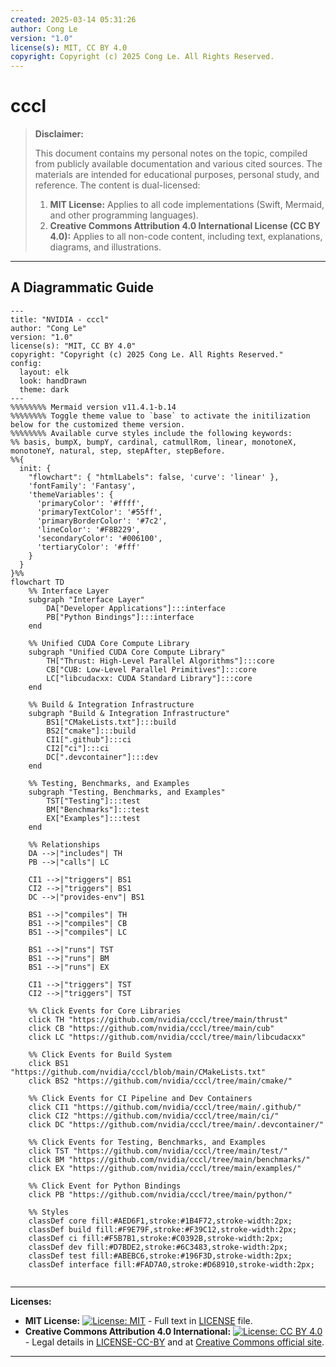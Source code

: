```yaml
---
created: 2025-03-14 05:31:26
author: Cong Le
version: "1.0"
license(s): MIT, CC BY 4.0
copyright: Copyright (c) 2025 Cong Le. All Rights Reserved.
---
```




# cccl
> **Disclaimer:**
>
> This document contains my personal notes on the topic,
> compiled from publicly available documentation and various cited sources.
> The materials are intended for educational purposes, personal study, and reference.
> The content is dual-licensed:
> 1. **MIT License:** Applies to all code implementations (Swift, Mermaid, and other programming languages).
> 2. **Creative Commons Attribution 4.0 International License (CC BY 4.0):** Applies to all non-code content, including text, explanations, diagrams, and illustrations.
---


## A Diagrammatic Guide 



```mermaid
---
title: "NVIDIA - cccl"
author: "Cong Le"
version: "1.0"
license(s): "MIT, CC BY 4.0"
copyright: "Copyright (c) 2025 Cong Le. All Rights Reserved."
config:
  layout: elk
  look: handDrawn
  theme: dark
---
%%%%%%%% Mermaid version v11.4.1-b.14
%%%%%%%% Toggle theme value to `base` to activate the initilization below for the customized theme version.
%%%%%%%% Available curve styles include the following keywords:
%% basis, bumpX, bumpY, cardinal, catmullRom, linear, monotoneX, monotoneY, natural, step, stepAfter, stepBefore.
%%{
  init: {
    "flowchart": { "htmlLabels": false, 'curve': 'linear' },
    'fontFamily': 'Fantasy',
    'themeVariables': {
      'primaryColor': '#ffff',
      'primaryTextColor': '#55ff',
      'primaryBorderColor': '#7c2',
      'lineColor': '#F8B229',
      'secondaryColor': '#006100',
      'tertiaryColor': '#fff'
    }
  }
}%%
flowchart TD
    %% Interface Layer
    subgraph "Interface Layer"
        DA["Developer Applications"]:::interface
        PB["Python Bindings"]:::interface
    end

    %% Unified CUDA Core Compute Library
    subgraph "Unified CUDA Core Compute Library"
        TH["Thrust: High-Level Parallel Algorithms"]:::core
        CB["CUB: Low-Level Parallel Primitives"]:::core
        LC["libcudacxx: CUDA Standard Library"]:::core
    end

    %% Build & Integration Infrastructure
    subgraph "Build & Integration Infrastructure"
        BS1["CMakeLists.txt"]:::build
        BS2["cmake"]:::build
        CI1[".github"]:::ci
        CI2["ci"]:::ci
        DC[".devcontainer"]:::dev
    end

    %% Testing, Benchmarks, and Examples
    subgraph "Testing, Benchmarks, and Examples"
        TST["Testing"]:::test
        BM["Benchmarks"]:::test
        EX["Examples"]:::test
    end

    %% Relationships
    DA -->|"includes"| TH
    PB -->|"calls"| LC

    CI1 -->|"triggers"| BS1
    CI2 -->|"triggers"| BS1
    DC -->|"provides-env"| BS1

    BS1 -->|"compiles"| TH
    BS1 -->|"compiles"| CB
    BS1 -->|"compiles"| LC

    BS1 -->|"runs"| TST
    BS1 -->|"runs"| BM
    BS1 -->|"runs"| EX

    CI1 -->|"triggers"| TST
    CI2 -->|"triggers"| TST

    %% Click Events for Core Libraries
    click TH "https://github.com/nvidia/cccl/tree/main/thrust"
    click CB "https://github.com/nvidia/cccl/tree/main/cub"
    click LC "https://github.com/nvidia/cccl/tree/main/libcudacxx"

    %% Click Events for Build System
    click BS1 "https://github.com/nvidia/cccl/blob/main/CMakeLists.txt"
    click BS2 "https://github.com/nvidia/cccl/tree/main/cmake/"

    %% Click Events for CI Pipeline and Dev Containers
    click CI1 "https://github.com/nvidia/cccl/tree/main/.github/"
    click CI2 "https://github.com/nvidia/cccl/tree/main/ci/"
    click DC "https://github.com/nvidia/cccl/tree/main/.devcontainer/"

    %% Click Events for Testing, Benchmarks, and Examples
    click TST "https://github.com/nvidia/cccl/tree/main/test/"
    click BM "https://github.com/nvidia/cccl/tree/main/benchmarks/"
    click EX "https://github.com/nvidia/cccl/tree/main/examples/"

    %% Click Event for Python Bindings
    click PB "https://github.com/nvidia/cccl/tree/main/python/"

    %% Styles
    classDef core fill:#AED6F1,stroke:#1B4F72,stroke-width:2px;
    classDef build fill:#F9E79F,stroke:#F39C12,stroke-width:2px;
    classDef ci fill:#F5B7B1,stroke:#C0392B,stroke-width:2px;
    classDef dev fill:#D7BDE2,stroke:#6C3483,stroke-width:2px;
    classDef test fill:#ABEBC6,stroke:#196F3D,stroke-width:2px;
    classDef interface fill:#FAD7A0,stroke:#D68910,stroke-width:2px;
    
```





---
**Licenses:**

- **MIT License:**  [![License: MIT](https://img.shields.io/badge/License-MIT-yellow.svg)](LICENSE) - Full text in [LICENSE](LICENSE) file.
- **Creative Commons Attribution 4.0 International:** [![License: CC BY 4.0](https://licensebuttons.net/l/by/4.0/88x31.png)](LICENSE-CC-BY) - Legal details in [LICENSE-CC-BY](LICENSE-CC-BY) and at [Creative Commons official site](http://creativecommons.org/licenses/by/4.0/).

---